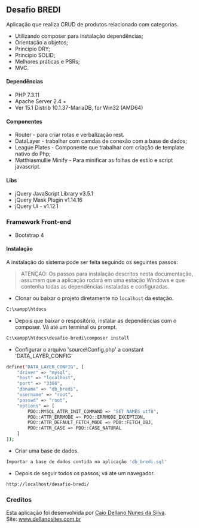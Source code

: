 ## Desafio BREDI
Aplicação que realiza CRUD de produtos relacionado com categorias.
* Utilizando composer para instalação dependências;
* Orientação a objetos;
* Princípio DRY;
* Princípio SOLID;
* Melhores práticas e PSRs;
* MVC.

#### Dependências
* PHP 7.3.11
* Apache Server 2.4 +
* Ver 15.1 Distrib 10.1.37-MariaDB, for Win32 (AMD64)

#### Componentes
* Router - para criar rotas e verbalização rest.
* DataLayer - trabalhar com camdas de conexão com a base de dados;
* League Plates - Componente que trabalhar com criação de template nativo do Php;
* Matthiasmullie Minify - Para minificar as folhas de estilo e script javascript.

#### Libs
* jQuery JavaScript Library v3.5.1
* jQuery Mask Plugin v1.14.16
* jQuery UI - v1.12.1

### Framework Front-end
* Bootstrap 4

#### Instalação
A instalação do sistema pode ser feita seguindo os seguintes passos:
> ATENÇAO: Os passos para instalação descritos nesta documentação, assumem que a aplicação rodará em uma estação Windows e que contenha todas as dependências instaladas e configuradas.

* Clonar ou baixar o projeto diretamente no `localhost` da estação.
```bash
C:\xampp\htdocs
```
* Depois que baixar o respositório, instalar as dependências com o composer. Vá até um terminal ou prompt.
```bash
C:\xampp\htdocs\desafio-bredi\composer install
```
* Configurar o arquivo 'source\Config.php' a constant 'DATA_LAYER_CONFIG'
```bash
define("DATA_LAYER_CONFIG", [
    "driver" => "mysql",
    "host" => "localhost",
    "port" => "3306",
    "dbname" => "db_bredi",
    "username" => "root",
    "passwd" => "root",
    "options" => [
        PDO::MYSQL_ATTR_INIT_COMMAND => "SET NAMES utf8",
        PDO::ATTR_ERRMODE => PDO::ERRMODE_EXCEPTION,
        PDO::ATTR_DEFAULT_FETCH_MODE => PDO::FETCH_OBJ,
        PDO::ATTR_CASE => PDO::CASE_NATURAL
    ]
]);
```
* Criar uma base de dados. 
```bash
Importar a base de dados contida na aplicação 'db_bredi.sql'
```

* Depois de seguir todos os passos, vá ate um navegador.
```bash
http://localhost/desafio-bredi/
```
### Creditos
Esta aplicação foi desenvolvida por [Caio Dellano Nunes da Silva](mailto:bladellano@gmail.com).
<br>
Site: www.dellanosites.com.br
